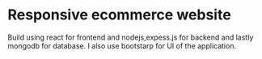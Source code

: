 <h1>Responsive ecommerce website </h1>
<p>Build using react for frontend and nodejs,expess.js for backend and lastly mongodb for database. I also use bootstarp for UI of the application.</p>
